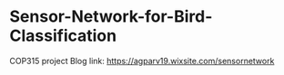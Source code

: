 # Sensor-Network-for-Bird-Classification
COP315 project
Blog link:
https://agparv19.wixsite.com/sensornetwork
